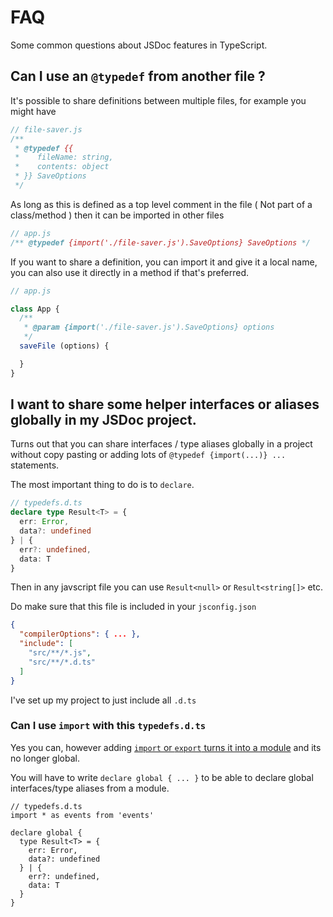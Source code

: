 # FAQ

Some common questions about JSDoc features in TypeScript.

## Can I use an `@typedef` from another file ?

It's possible to share definitions between multiple files, for example you might have

```js
// file-saver.js
/**
 * @typedef {{
 *    fileName: string,
 *    contents: object
 * }} SaveOptions
 */
```

As long as this is defined as a top level comment in the file ( Not part of a class/method )
then it can be imported in other files

```js
// app.js
/** @typedef {import('./file-saver.js').SaveOptions} SaveOptions */
```

If you want to share a definition, you can import it and give it a local name, you can also
use it directly in a method if that's preferred.

```js
// app.js

class App {
  /**
   * @param {import('./file-saver.js').SaveOptions} options
   */
  saveFile (options) {

  }
}
```

## I want to share some helper interfaces or aliases globally in my JSDoc project.

Turns out that you can share interfaces / type aliases globally in a project without copy pasting
or adding lots of `@typedef {import(...)} ...` statements.

The most important thing to do is to `declare`. 

```ts
// typedefs.d.ts
declare type Result<T> = {
  err: Error,
  data?: undefined
} | {
  err?: undefined,
  data: T
}
```

Then in any javscript file you can use `Result<null>` or `Result<string[]>` etc.

Do make sure that this file is included in your `jsconfig.json`

```json
{
  "compilerOptions": { ... },
  "include": [
    "src/**/*.js",
    "src/**/*.d.ts"
  ]
}
```

I've set up my project to just include all `.d.ts`

### Can I use `import` with this `typedefs.d.ts`

Yes you can, however adding [`import` or `export` turns it into a module](https://stackoverflow.com/a/57040462/419970) and its no longer global.

You will have to write `declare global { ... }` to be able to declare global interfaces/type aliases from a module.

```
// typedefs.d.ts
import * as events from 'events'

declare global {
  type Result<T> = {
    err: Error,
    data?: undefined
  } | {
    err?: undefined,
    data: T
  }
}
```
